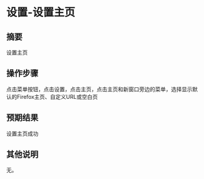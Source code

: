 # 设置-设置主页

## 摘要

设置主页

## 操作步骤

点击菜单按钮，点击设置，点击主页，点击主页和新窗口旁边的菜单，选择显示默认的Firefox主页、自定义URL或空白页

## 预期结果

设置主页成功

## 其他说明

无。
